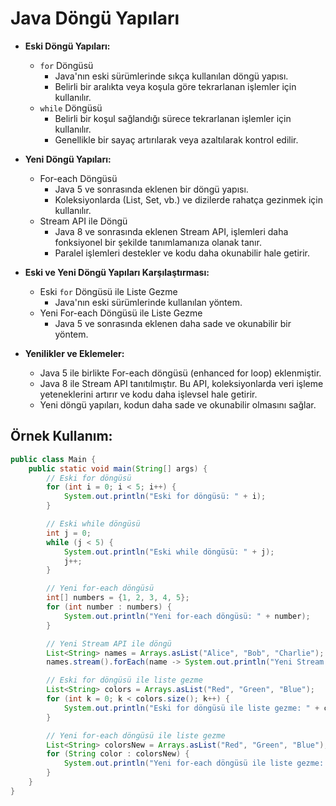 # Java Döngü Yapıları

- **Eski Döngü Yapıları:**
  - `for` Döngüsü
    - Java'nın eski sürümlerinde sıkça kullanılan döngü yapısı.
    - Belirli bir aralıkta veya koşula göre tekrarlanan işlemler için kullanılır.
  - `while` Döngüsü
    - Belirli bir koşul sağlandığı sürece tekrarlanan işlemler için kullanılır.
    - Genellikle bir sayaç artırılarak veya azaltılarak kontrol edilir.

- **Yeni Döngü Yapıları:**
  - For-each Döngüsü
    - Java 5 ve sonrasında eklenen bir döngü yapısı.
    - Koleksiyonlarda (List, Set, vb.) ve dizilerde rahatça gezinmek için kullanılır.
  - Stream API ile Döngü
    - Java 8 ve sonrasında eklenen Stream API, işlemleri daha fonksiyonel bir şekilde tanımlamanıza olanak tanır.
    - Paralel işlemleri destekler ve kodu daha okunabilir hale getirir.

- **Eski ve Yeni Döngü Yapıları Karşılaştırması:**
  - Eski `for` Döngüsü ile Liste Gezme
    - Java'nın eski sürümlerinde kullanılan yöntem.
  - Yeni For-each Döngüsü ile Liste Gezme
    - Java 5 ve sonrasında eklenen daha sade ve okunabilir bir yöntem.

- **Yenilikler ve Eklemeler:**
  - Java 5 ile birlikte For-each döngüsü (enhanced for loop) eklenmiştir.
  - Java 8 ile Stream API tanıtılmıştır. Bu API, koleksiyonlarda veri işleme yeteneklerini artırır ve kodu daha işlevsel hale getirir.
  - Yeni döngü yapıları, kodun daha sade ve okunabilir olmasını sağlar.

## Örnek Kullanım:
```Java
public class Main {
    public static void main(String[] args) {
        // Eski for döngüsü
        for (int i = 0; i < 5; i++) {
            System.out.println("Eski for döngüsü: " + i);
        }

        // Eski while döngüsü
        int j = 0;
        while (j < 5) {
            System.out.println("Eski while döngüsü: " + j);
            j++;
        }

        // Yeni for-each döngüsü
        int[] numbers = {1, 2, 3, 4, 5};
        for (int number : numbers) {
            System.out.println("Yeni for-each döngüsü: " + number);
        }

        // Yeni Stream API ile döngü
        List<String> names = Arrays.asList("Alice", "Bob", "Charlie");
        names.stream().forEach(name -> System.out.println("Yeni Stream API döngüsü: " + name));

        // Eski for döngüsü ile liste gezme
        List<String> colors = Arrays.asList("Red", "Green", "Blue");
        for (int k = 0; k < colors.size(); k++) {
            System.out.println("Eski for döngüsü ile liste gezme: " + colors.get(k));
        }

        // Yeni for-each döngüsü ile liste gezme
        List<String> colorsNew = Arrays.asList("Red", "Green", "Blue");
        for (String color : colorsNew) {
            System.out.println("Yeni for-each döngüsü ile liste gezme: " + color);
        }
    }
}

